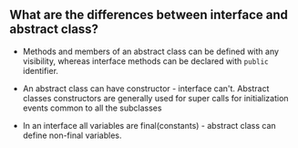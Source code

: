 ## What are the differences between interface and abstract class?

 - Methods and members of an abstract class can be defined with any
   visibility, whereas interface methods can be declared with `public`
   identifier.
   
 - An abstract class can have constructor - interface can't. Abstract
   classes constructors are generally used for super calls for
   initialization events common to all the subclasses
 - In an interface all variables are final(constants) - abstract class
   can define non-final variables.

